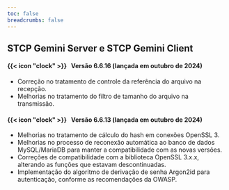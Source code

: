 ```yaml
---
toc: false
breadcrumbs: false
---
```


## STCP Gemini Server e STCP Gemini Client

#### {{< icon "clock" >}} &nbsp;  Versão 6.6.16 (lançada em outubro de 2024)

- Correção no tratamento de controle da referência do arquivo na recepção.
- Melhorias no tratamento do filtro de tamanho do arquivo na transmissão.

#### {{< icon "clock" >}} &nbsp;  Versão 6.6.13 (lançada em outubro de 2024)

- Melhorias no tratamento de cálculo do hash em conexões OpenSSL 3.
- Melhorias no processo de reconexão automática ao banco de dados MySQL/MariaDB para manter a compatibilidade com as novas versões.
- Correções de compatibilidade com a biblioteca OpenSSL 3.x.x, alterando as funções que estavam descontinuadas.
- Implementação do algoritmo de derivação de senha Argon2id para autenticação, conforme as recomendações da OWASP.